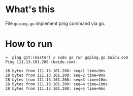 # What's this

File `goping.go` implement ping command via go.

# How to run

```shell
➜  ping git:(master) ✗ sudo go run goping.go baidu.com
Ping 111.13.101.208 (baidu.com):

28 bytes from 111.13.101.208: seq=1 time=9ms
28 bytes from 111.13.101.208: seq=2 time=9ms
28 bytes from 111.13.101.208: seq=3 time=10ms
28 bytes from 111.13.101.208: seq=4 time=10ms
28 bytes from 111.13.101.208: seq=5 time=9ms
```
